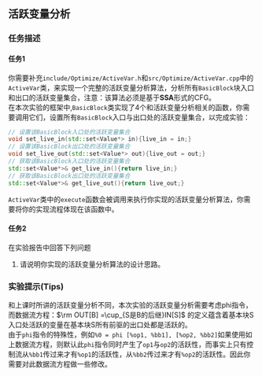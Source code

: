 ## 活跃变量分析

### 任务描述

#### 任务1

你需要补充`include/Optimize/ActiveVar.h`和`src/Optimize/ActiveVar.cpp`中的`ActiveVar`类，来实现一个完整的活跃变量分析算法，分析所有`BasicBlock`块入口和出口的活跃变量集合，注意：该算法必须是基于**SSA**形式的CFG。  
在本次实验的框架中,`BasicBlock`类实现了4个和活跃变量分析相关的函数，你需要调用它们，设置所有`BasicBlock`入口与出口处的活跃变量集合，以完成实验：  
```cpp
// 设置该BasicBlock入口处的活跃变量集合
void set_live_in(std::set<Value*> in){live_in = in;}
// 设置该BasicBlock出口处的活跃变量集合
void set_live_out(std::set<Value*> out){live_out = out;}
// 获取该BasicBlock入口处的活跃变量集合
std::set<Value*>& get_live_in(){return live_in;}
// 获取该BasicBlock出口处的活跃变量集合
std::set<Value*>& get_live_out(){return live_out;}
```
`ActiveVar`类中的`execute`函数会被调用来执行你实现的活跃变量分析算法，你需要将你的实现流程体现在该函数中。  

#### 任务2

在实验报告中回答下列问题
1. 请说明你实现的活跃变量分析算法的设计思路。

### 实验提示(Tips)

和上课时所讲的活跃变量分析不同，本次实验的活跃变量分析需要考虑phi指令，而数据流方程：$\rm OUT[B] =\cup_{S是B的后继}IN[S]$ 的定义蕴含着基本块S入口处活跃的变量在基本块S所有前驱的出口处都是活跃的。  
由于`phi`指令的特殊性，例如`%0 = phi [%op1, %bb1], [%op2, %bb2]`如果使用如上数据流方程，则默认此`phi`指令同时产生了`op1`与`op2`的活跃性，而事实上只有控制流从`%bb1`传过来才有`%op1`的活跃性，从`%bb2`传过来才有`%op2`的活跃性。因此你需要对此数据流方程做一些修改。
   
